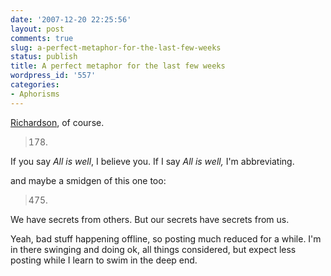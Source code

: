 ```yaml
---
date: '2007-12-20 22:25:56'
layout: post
comments: true
slug: a-perfect-metaphor-for-the-last-few-weeks
status: publish
title: A perfect metaphor for the last few weeks
wordpress_id: '557'
categories:
- Aphorisms
---
```


[Richardson](http://www.phfactor.net/wp/2007/06/17/this-man-is-one-of-my-heros/), of course.


> 178.
If you say _All is well_, I believe you. If I say _All is
well,_ I'm abbreviating.


and maybe a smidgen of this one too:


> 475.
We have secrets from others. But our secrets
have secrets from us.



Yeah, bad stuff happening offline, so posting much reduced for a while. I'm in there swinging and doing ok, all things considered, but expect less posting while I learn to swim in the deep end.
